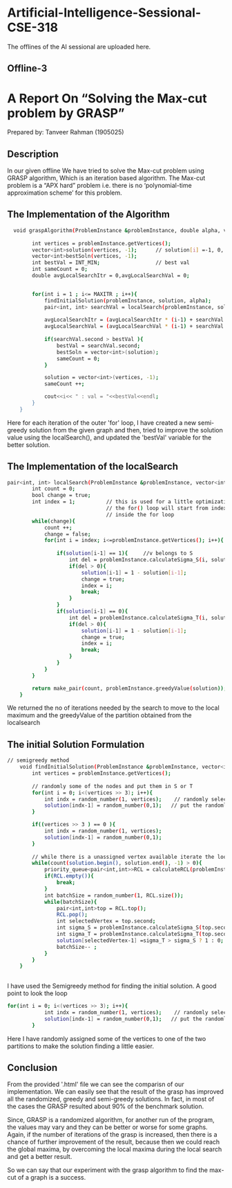 # Artificial-Intelligence-Sessional-CSE-318
The offlines of the AI sessional are uploaded here. 

## Offline-3


# A Report On “Solving the Max-cut problem by GRASP”

Prepared by: Tanveer Rahman (1905025)


## Description

In our given offline We have tried to solve the Max-cut problem using GRASP
algorithm, Which is an iteration based algorithm. The Max-cut problem is a “APX hard” problem i.e. there is no ‘polynomial-time approximation scheme’ for this problem.

## The Implementation of the Algorithm


```bash
  void graspAlgorithm(ProblemInstance &problemInstance, double alpha, vector<int>&ret){
        
        int vertices = problemInstance.getVertices();
        vector<int>solution(vertices, -1);      // solution[i] =-1, 0, 1 -> the vertex in V, T or S respectively
        vector<int>bestSoln(vertices, -1);
        int bestVal = INT_MIN;                  // best val
        int sameCount = 0;
        double avgLocalSearchItr = 0,avgLocalSearchVal = 0;


        for(int i = 1 ; i<= MAXITR ; i++){
            findInitialSolution(problemInstance, solution, alpha);
            pair<int, int> searchVal = localSearch(problemInstance, solution);
            
            avgLocalSearchItr = (avgLocalSearchItr * (i-1) + searchVal.first) / i;
            avgLocalSearchVal = (avgLocalSearchVal * (i-1) + searchVal.second) / i;
            
            if(searchVal.second > bestVal ){
                bestVal = searchVal.second;
                bestSoln = vector<int>(solution);
                sameCount = 0;
            }

            solution = vector<int>(vertices, -1);
            sameCount ++; 

            cout<<i<< " : val = "<<bestVal<<endl;
        }
    }
```

Here for each iteration of the outer 'for' loop, I have created a new semi-greedy solution from the given graph and then, tried to improve the solution value using the localSearch(), and updated the 'bestVal' variable for the better solution.



## The Implementation of the localSearch
```bash
pair<int, int> localSearch(ProblemInstance &problemInstance, vector<int>&solution){
        int count = 0;
        bool change = true;
        int index = 1;          // this is used for a little optimization, inside local search
                                // the for() loop will start from index and it will be updated
                                // inside the for loop
        while(change){
            count ++;
            change = false;
            for(int i = index; i<=problemInstance.getVertices(); i++){
                
                if(solution[i-1] == 1){     //v belongs to S
                    int del = problemInstance.calculateSigma_S(i, solution) - problemInstance.calculateSigma_T(i, solution);
                    if(del > 0){
                        solution[i-1] = 1 - solution[i-1];
                        change = true;
                        index = i; 
                        break;
                    }
                }
                if(solution[i-1] == 0){
                    int del = problemInstance.calculateSigma_T(i, solution) - problemInstance.calculateSigma_S(i, solution);
                    if(del > 0){
                        solution[i-1] = 1 - solution[i-1];
                        change = true;
                        index = i;
                        break; 
                    }
                }                
            }
        }

        return make_pair(count, problemInstance.greedyValue(solution));
    }
```
We returned the no of iterations needed by the search to move to the local maximum and the greedyValue of the partition obtained from the localsearch 

## The initial Solution Formulation
```bash
// semigreedy method
    void findInitialSolution(ProblemInstance &problemInstance, vector<int>&solution, double alpha){
        int vertices = problemInstance.getVertices();
        
        // randomly some of the nodes and put them in S or T
        for(int i = 0; i<(vertices >> 3); i++){
            int indx = random_number(1, vertices);    // randomly select a vertex
            solution[indx-1] = random_number(0,1);   // put the randomly selected vertex in set S 
        }

        if((vertices >> 3 ) == 0 ){
            int indx = random_number(1, vertices);
            solution[indx-1] = random_number(0,1);
        }
       
        // while there is a unassigned vertex available iterate the loop
        while(count(solution.begin(), solution.end(), -1) > 0){
            priority_queue<pair<int,int>>RCL = calculateRCL(problemInstance, solution, alpha);
            if(RCL.empty()){
                break;
            }
            int batchSize = random_number(1, RCL.size());
            while(batchSize){
                pair<int,int>top = RCL.top();
                RCL.pop();
                int selectedVertex = top.second;
                int sigma_S = problemInstance.calculateSigma_S(top.second, solution);
                int sigma_T = problemInstance.calculateSigma_T(top.second, solution);
                solution[selectedVertex-1] =sigma_T > sigma_S ? 1 : 0;
                batchSize-- ;
            } 
        }
    }
    
```
I have used the Semigreedy method for finding the initial solution. A good point to look the loop
```bash
for(int i = 0; i<(vertices >> 3); i++){
            int indx = random_number(1, vertices);    // randomly select a vertex
            solution[indx-1] = random_number(0,1);   // put the randomly selected vertex in set S 
        }

```
Here I have randomly assigned some of the vertices to one of the two partitions to make the solution finding a little easier. 


## Conclusion
From the provided '.html' file we can see the comparisn of our implementation. We can easily see that the result of the grasp has improved all the randomized, greedy
and semi-greedy solutions. In fact, in most of the cases the GRASP resulted about
90% of the benchmark solution.

Since, GRASP is a randomized algorithm, for another run of the program, the values
may vary and they can be better or worse for some graphs. Again, if the number of
iterations of the grasp is increased, then there is a chance of further improvement of
the result, because then we could reach the global maxima, by overcoming the local
maxima during the local search and get a better result.

So we can say that our experiment with the grasp algorithm to find the max- cut of a
graph is a success.



